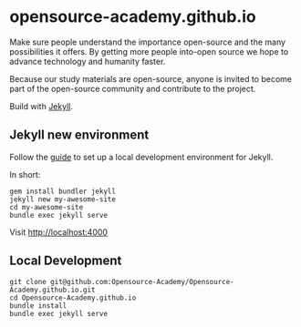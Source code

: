 # opensource-academy.github.io

Make sure people understand the importance open-source and the many possibilities it offers. By getting more people into-open source we hope to advance technology and humanity faster.

Because our study materials are open-source, anyone is invited to become part of the open-source community and contribute to the project.

Build with [Jekyll](https://jekyllrb.com/).

## Jekyll new environment

Follow the [guide](https://help.github.com/articles/setting-up-your-github-pages-site-locally-with-jekyll/) to set up a local development environment for Jekyll.

In short:
```
gem install bundler jekyll
jekyll new my-awesome-site
cd my-awesome-site
bundle exec jekyll serve
```
Visit [http://localhost:4000](http://localhost:4000)


## Local Development

```
git clone git@github.com:Opensource-Academy/Opensource-Academy.github.io.git
cd Opensource-Academy.github.io
bundle install
bundle exec jekyll serve
```
